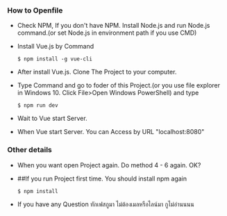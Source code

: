 ### How to Openfile
- Check NPM, If you don't have NPM. Install Node.js and run Node.js command.(or set Node.js in environment path if you use CMD)
- Install Vue.js by Command

     `$ npm install -g vue-cli`

- After install Vue.js. Clone The Project to your computer.     
- Type Command and go to foder of this Project.(or you use file explorer in Windows 10. Click File>Open Windows PowerShell) and type

     `$ npm run dev`
 
- Wait to Vue start Server.
- When Vue start Server. You can Access by URL "localhost:8080"
### Other details
- When you want open Project again. Do method 4 - 6 again. OK?
- ##If you run Project first time. You should install npm again

     `$ npm install`
 
- If you have any Question ทักเฟสกูมา ไม่ต้องเมลหรือไลน์มา กูไม่อ่านนนน
